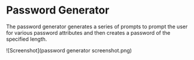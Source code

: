 # Password Generator 


The password generator generates a series of prompts to prompt the user for various password attributes and then creates a password of the specified length. 

![Screenshot](password generator screenshot.png)
